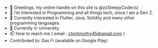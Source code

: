 - 👋 Greetings, my online handle on this site is @zzSleepyCoderzz
- 👀 I’m interested in Programming and all things tech, since I am a Gen Z.
- 🌱 Currently interested in Flutter, Java, Solidity and many other programming languages.
- 💞️ Currently in University.
- 📫 How to reach me ( email : chintimothy45@gmail.com )
- Contributed to:
  Gas Fi (available on Google Play)
  

<!---
zzSleepyCoderzz/zzSleepyCoderzz is a ✨ special ✨ repository because its `README.md` (this file) appears on your GitHub profile.
You can click the Preview link to take a look at your changes.
--->
